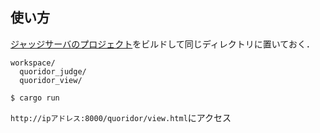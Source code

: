 ## 使い方
[ジャッジサーバのプロジェクト](https://github.com/terakun/quoridor_judge)をビルドして同じディレクトリに置いておく．
```
workspace/
  quoridor_judge/
  quoridor_view/
```

```
$ cargo run
```

`http://ipアドレス:8000/quoridor/view.html`にアクセス
